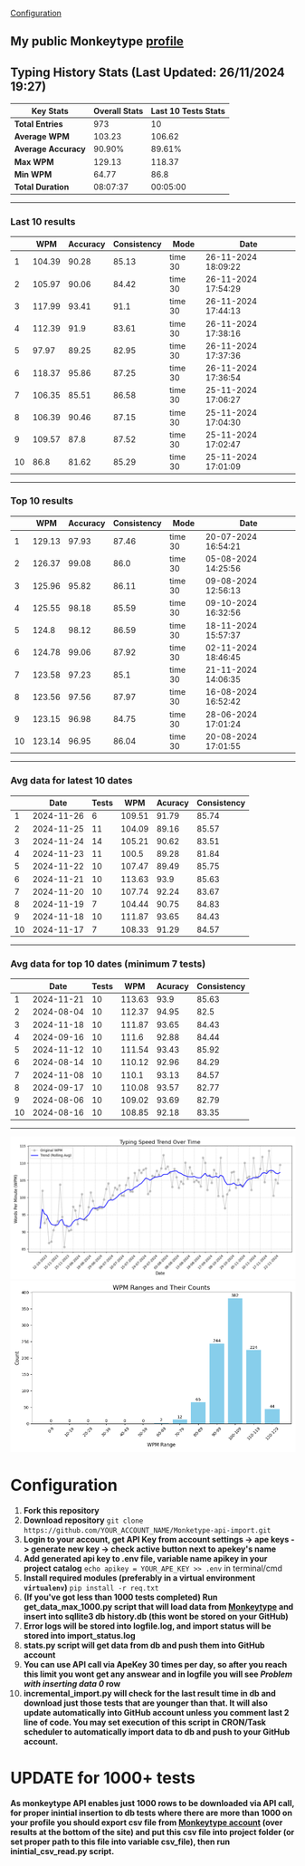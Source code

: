 
[Configuration](#configuration)
## My public Monkeytype [profile](https://monkeytype.com/profile/zp14)


        
## Typing History Stats (Last Updated: 26/11/2024 19:27)

| **Key Stats**               | **Overall Stats**       | **Last 10 Tests Stats**  |
|--------------------------|-------------------------|--------------------------|
| **Total Entries**        | 973           | 10                       |
| **Average WPM**          | 103.23           | 106.62    |
| **Average Accuracy**     | 90.90%          | 89.61%   |
| **Max WPM**              | 129.13               | 118.37        |
| **Min WPM**              | 64.77               | 86.8                        |
| **Total Duration**       | 08:07:37        | 00:05:00                        |


---

### Last 10 results

| | WPM | Accuracy | Consistency | Mode | Date |
| --- | --- | -------- | ----------- | ---- | --------- |
| 1 | 104.39 | 90.28 | 85.13 | time 30 | 26-11-2024 18:09:22 |
| 2 | 105.97 | 90.06 | 84.42 | time 30 | 26-11-2024 17:54:29 |
| 3 | 117.99 | 93.41 | 91.1 | time 30 | 26-11-2024 17:44:13 |
| 4 | 112.39 | 91.9 | 83.61 | time 30 | 26-11-2024 17:38:16 |
| 5 | 97.97 | 89.25 | 82.95 | time 30 | 26-11-2024 17:37:36 |
| 6 | 118.37 | 95.86 | 87.25 | time 30 | 26-11-2024 17:36:54 |
| 7 | 106.35 | 85.51 | 86.58 | time 30 | 25-11-2024 17:06:27 |
| 8 | 106.39 | 90.46 | 87.15 | time 30 | 25-11-2024 17:04:30 |
| 9 | 109.57 | 87.8 | 87.52 | time 30 | 25-11-2024 17:02:47 |
| 10 | 86.8 | 81.62 | 85.29 | time 30 | 25-11-2024 17:01:09 |


 --- 

### Top 10 results

| | WPM | Accuracy | Consistency | Mode | Date |
| --- | --- | -------- | ----------- | ---- | --------- |
| 1 | 129.13 | 97.93 | 87.46 | time 30 | 20-07-2024 16:54:21 |
| 2 | 126.37 | 99.08 | 86.0 | time 30 | 05-08-2024 14:25:56 |
| 3 | 125.96 | 95.82 | 86.11 | time 30 | 09-08-2024 12:56:13 |
| 4 | 125.55 | 98.18 | 85.59 | time 30 | 09-10-2024 16:32:56 |
| 5 | 124.8 | 98.12 | 86.59 | time 30 | 18-11-2024 15:57:37 |
| 6 | 124.78 | 99.06 | 87.92 | time 30 | 02-11-2024 18:46:45 |
| 7 | 123.58 | 97.23 | 85.1 | time 30 | 21-11-2024 14:06:35 |
| 8 | 123.56 | 97.56 | 87.97 | time 30 | 16-08-2024 16:52:42 |
| 9 | 123.15 | 96.98 | 84.75 | time 30 | 28-06-2024 17:01:24 |
| 10 | 123.14 | 96.95 | 86.04 | time 30 | 20-08-2024 17:01:55 |


 --- 

### Avg data for latest 10 dates

| | Date | Tests | WPM | Acuracy | Consistency |
| --- | --- | -------- | ----------- | ---- | --------- |
| 1 | 2024-11-26 | 6 | 109.51 | 91.79 | 85.74 |
| 2 | 2024-11-25 | 11 | 104.09 | 89.16 | 85.57 |
| 3 | 2024-11-24 | 14 | 105.21 | 90.62 | 83.51 |
| 4 | 2024-11-23 | 11 | 100.5 | 89.28 | 81.84 |
| 5 | 2024-11-22 | 10 | 107.47 | 89.49 | 85.75 |
| 6 | 2024-11-21 | 10 | 113.63 | 93.9 | 85.63 |
| 7 | 2024-11-20 | 10 | 107.74 | 92.24 | 83.67 |
| 8 | 2024-11-19 | 7 | 104.44 | 90.75 | 84.83 |
| 9 | 2024-11-18 | 10 | 111.87 | 93.65 | 84.43 |
| 10 | 2024-11-17 | 7 | 108.33 | 91.29 | 84.57 |


 --- 

### Avg data for top 10 dates (minimum 7 tests)

| | Date | Tests | WPM | Acuracy | Consistency |
| --- | --- | -------- | ----------- | ---- | --------- |
| 1 | 2024-11-21 | 10 | 113.63 | 93.9 | 85.63 |
| 2 | 2024-08-04 | 10 | 112.37 | 94.95 | 82.5 |
| 3 | 2024-11-18 | 10 | 111.87 | 93.65 | 84.43 |
| 4 | 2024-09-16 | 10 | 111.6 | 92.88 | 84.44 |
| 5 | 2024-11-12 | 10 | 111.54 | 93.43 | 85.92 |
| 6 | 2024-08-14 | 10 | 110.12 | 92.96 | 84.29 |
| 7 | 2024-11-08 | 10 | 110.1 | 93.13 | 84.57 |
| 8 | 2024-09-17 | 10 | 110.08 | 93.57 | 82.77 |
| 9 | 2024-08-06 | 10 | 109.02 | 93.69 | 82.79 |
| 10 | 2024-08-16 | 10 | 108.85 | 92.18 | 83.35 |


 --- 


        
![speed trend](typing_speed_trend.png)
![counted chart](count_tests.png)
# Configuration
1. **Fork this repository** 
2. **Download repository** `git clone https://github.com/YOUR_ACCOUNT_NAME/Monketype-api-import.git`
3. **Login to your account, get API Key from account settings -> ape keys -> generate new key -> check active button next to apekey's name**
4. **Add generated api key to .env file, variable name apikey in your project catalog**  `echo apikey = YOUR_APE_KEY >> .env` in terminal/cmd
5. **Install required modules (preferably in a virtual environment `virtualenv`)** `pip install -r req.txt`
6. **(If you've got less than 1000 tests completed) Run get_data_max_1000.py script that will load data from [Monkeytype](https://monkeytype.com/) and insert into sqllite3 db history.db (this wont be stored on your GitHub)**
7. **Error logs will be stored into logfile.log, and import status will be stored into import_status.log**
8. **stats.py script will get data from db and push them into GitHub account**
9. **You can use API call via ApeKey 30 times per day, so after you reach this limit you wont get any answear and in logfile you will see *Problem with inserting data 0* row**
10. **incremental_import.py will check for the last result time in db and download just those tests that are younger than that. It will also update automatically into GitHub account unless you comment last 2 line of code. You may set execution of this script in CRON/Task scheduler to automatically import data to db and push to your GitHub account.**

# UPDATE for 1000+ tests
    
**As monkeytype API enables just 1000 rows to be downloaded via API call, for proper inintial insertion to db tests where there are more than 1000 on your profile
you should export csv file from [Monkeytype account](https://monkeytype.com/account) (over results at the bottom of the site)
and put this csv file into project folder (or set proper path to this file into variable csv_file), then run inintial_csv_read.py script.**
    
